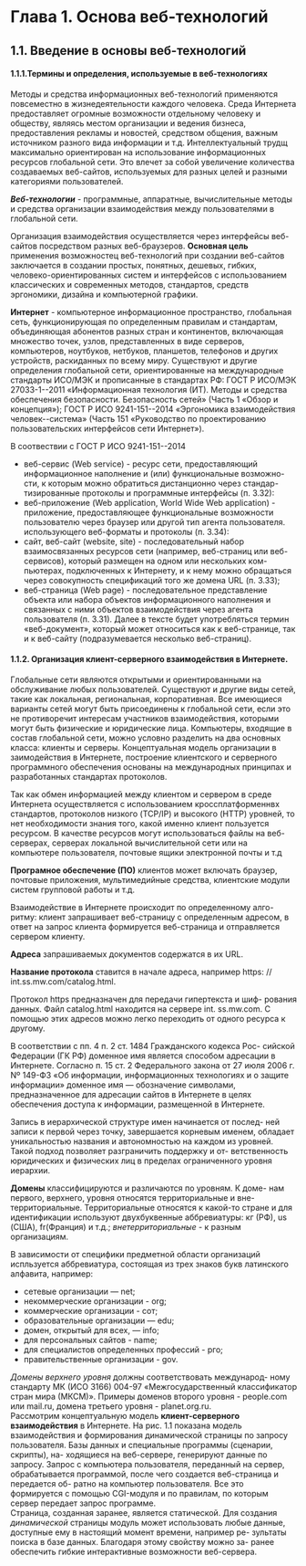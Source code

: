 # Глава 1. Основа веб-технологий
## 1.1. Введение в основы веб-технологий

#### 1.1.1.Термины и определения, используемые в веб-технологиях

Методы и средства информационных веб-технологий применяются повсеместно в жизнедеятельности каждого человека. Среда Интернета предоставляет огромные возможности отдельному человеку и обществу, являясь местом организации и ведения бизнеса, предоставления рекламы и новостей, средством общения, важным источником разного вида информации и т.д. Интеллектуальный трудщ максимально ориентирован на использование информационных ресурсов глобальной сети. Это влечет за собой увеличение количества создаваемых веб-сайтов, используемых для разных целей и разными категориями пользователей.

_**Веб-технологии**_ - программные, аппаратные, вычислительные методы и средства организации взаимодействия между пользователями в глобальной сети.

Организация взаимодействия осуществляется через интерфейсы веб-сайтов посредством разных веб-браузеров. **Основная цель** применения возможностец веб-технологий при создании веб-сайтов заключается в создании простых, понятных, дешевых, гибких, человеко-ориентированных систем и интерфейсов с использованием классических и современных методов, стандартов, средств эргономики, дизайна и компьютерной графики.

**Интернет** - компьютерное информационное пространство, глобальная сеть, функционирующая по определенным правилам и стандартам, объединяющая абонентов разных стран и континентов, включающая множество точек, узлов, представленных в виде серверов, компьютеров, ноутбуков, нетбуков, планшетов, телефонов и других устройств, раскиданных по всему миру.
Существуют и другие определения глобальной сети, ориентированные на международные стандарты ИСО/МЭК и прописанные в стандартах РФ: ГОСТ Р ИСО/МЭК 27033-1--2011 «Информационная технология (ИТ). Методы и средства обеспечения безопасности. Безопасность сетей» (Часть 1 «Обзор и концепция»); ГОСТ Р ИСО 9241-151--2014 «Эргономика взаимодействия человек--система» (Часть 151 «Руководство по проектированию пользовательских интерфейсов сети Интернет»).

В соотвествии с ГОСТ Р ИСО 9241-151--2014  
* веб-сервис (Web service) - ресурс сети, предоставляющий информационное наполнение и (или) функциональные возможно-сти, к которым можно обратиться дистанционно через стандар-тизированные протоколы и программные интерфейсы (п. 3.32):
* веб-приложение (Web application, World Wide Web application) - приложение, предоставляющее функциональные возможности пользователю через браузер или другой тип агента пользователя. использующего веб-форматы и протоколы (п. 3.34):
* сайт, веб-сайт (website, site) - последовательный набор взаимосвязанных ресурсов сети (например, веб-страниц или веб-сервисов), который размещен на одном или нескольких ком-пьютерах, подключенных к Интернету, и к нему можно обращаться через совокупность спецификаций того же домена URL (п. 3.33);
* веб-страница (Web page) - последовательное представление объекта или набора объектов информационного наполнения и связанных с ними объектов взаимодействия через агента пользователя (п. 3.31).
Далее в тексте будет употребляться термин «веб-документ», который может относиться как к веб-странице, так и к веб-сайту (подразумевается несколько веб-страниц).

#### 1.1.2. Организация клиент-серверного взаимодействия в Интернете. 

Глобальные сети являются открытыми и ориентированными на обслуживание любых пользователей. Существуют и другие виды сетей, такие как локальная, региональная, корпоративная. Все имеющиеся варианты сетей могут быть присоединены к глобальной сети, если это не противоречит интересам участников взаимодействия, которыми могут быть физические и юридические лица.
Компьютеры, входящие в состав глобальной сети, можно условно
разделить на два основных класса: клиенты и серверы.
Концептуальная модель организации в заимодействия в Интернете, построение клиентского и серверного программного обеспечения  основаны на международных принципах и разработанных
стандартах протоколов.

Так как обмен информацией между клиентом и сервером в среде Интернета осуществляется с использованием кроссплатформеннвх стандартов, протоколов  низкого (TCP/IP) и высокого (HTTP) уровней, то нет необходимости знания того, какой именно клиент пользуется ресурсом. В качестве ресурсов могут использоваться файлы на веб-серверах, серверах локальной вычислительной сети или на компьютере пользователя, почтовые ящики электронной почты и т.д

**Програмное обеспечение (ПО)** клиентов может включать браузер, почтовые приложения, мультимедийные средства, клиентские
модули систем групповой работы и т.д.

 Взаимодействие в Интернете происходит по определенному алго- ритму: клиент запрашивает веб-страницу с определенным адресом, в ответ на запрос клиента формируется веб-страница и отправляется сервером клиенту.

**Адреса** запрашиваемых документов содержатся в их URL.  

**Название протокола** ставится в начале адреса, например https: //
int.ss.mw.com/catalog.html.

 Протокол https предназначен для передачи гипертекста и шиф- рования данных. Файл catalog.html находится на сервере int. ss.mw.com. С помощью этих адресов можно легко переходить от одного ресурса к другому.
 
  В соответствии с пп. 4 п. 2 ст. 1484 Гражданского кодекса Рос- сийской Федерации (ГК РФ) доменное имя является способом адресации в Интернете. Согласно п. 15 ст. 2 Федерального закона от 27 июля 2006 г. Nº 149-Ф3 «Об информации, информационных технологиях и о защите информации» доменное имя — обозначение символами, предназначенное для адресации сайтов в Интернете в целях обеспечения доступа к информации, размещенной в Интернете.
  
   Запись в иерархической структуре имен начинается от послед- ней записи к первой через точку, завершается корневым именем, обладает уникальностью названия и автономностью на каждом из уровней. Такой подход позволяет разграничить поддержку и от- ветственность юридических и физических лиц в пределах ограниченного уровня иерархии.
   
   **Домены** классифицируются и различаются по уровням. К доме- нам первого, верхнего, уровня относятся территориальные и вне- территориальные. Территориальные относятся к какой-то стране
и для идентификации используют двухбуквенные аббревиатуры: кг (РФ), us (США), fr(Франция) и т.д.; *внетерриториальные* - к разным организациям.

В зависимости от специфики предметной области организаций испльзуется аббревиатура, состоящая из трех знаков букв латинского алфавита, например:

* сетевые организации — net;
* некоммерческие организации - org;
* коммерческие организации - сот;
* образовательные организации — edu; 
* домен, открытый для всех, — info;
* для персональных сайтов - name;
* для специалистов определенных профессий - рго;
* правительственные организации - gov. 

*Домены верхнего уровня* должны соответствовать международ- ному стандарту МК (ИСО 3166) 004-97 «Межгосударственный
классификатор стран мира (МКСМ)».
Примеры доменов второго уровня - people.com или mail.ru,
домена третьего уровня - planet.org.ru.  
 Рассмотрим концептуальную модель **клиент-серверного взаимодействия** в Интернете. На рис. 1.1 показана модель взаимодействия
и формирования динамической страницы по запросу пользователя. Базы данных и специальные программы (сценарии, скрипты), на- ходящиеся на веб-сервере, генерируют данные по запросу. Запрос с компьютера пользователя, переданный на сервер, обрабатывается программой, после чего создается веб-страница и передается об- ратно на компьютер пользователя. Все это формируется с помощью CGI-модуля и по правилам, по которым сервер передает запрос
программе.  
 Страница, созданная заранее, является статической. Для создания *динамической* страницы модуль может использовать любые данные, доступные ему в настоящий момент времени, например ре- зультаты поиска в базе данных. Благодаря этому свойству можно за-
ранее обеспечить гибкие интерактивные возможности веб-сервера.
